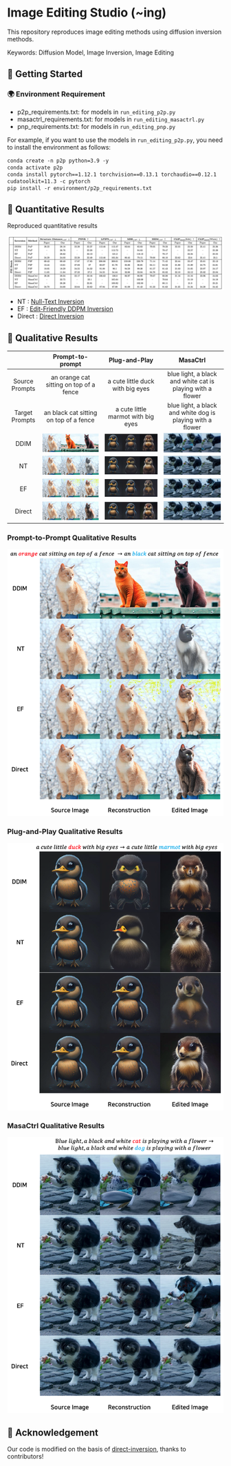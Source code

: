 # Image Editing Studio (~ing)


This repository reproduces image editing methods using diffusion inversion methods.

Keywords: Diffusion Model, Image Inversion, Image Editing

## 🚀 Getting Started
<span id="getting-started"></span>

### 🌍 Environment Requirement
<span id="environment-requirement"></span>

- p2p_requirements.txt: for models in `run_editing_p2p.py`
- masactrl_requirements.txt: for models in `run_editing_masactrl.py`
- pnp_requirements.txt: for models in `run_editing_pnp.py`

For example, if you want to use the models in `run_editing_p2p.py`, you need to install the environment as follows:

```shell
conda create -n p2p python=3.9 -y
conda activate p2p
conda install pytorch==1.12.1 torchvision==0.13.1 torchaudio==0.12.1 cudatoolkit=11.3 -c pytorch
pip install -r environment/p2p_requirements.txt
```

## 🥇 Quantitative Results

<span id="quantitative-results"></span>

Reproduced quantitative results

![quatitative](scripts/quantitative.png)

- NT : [Null-Text Inversion](https://arxiv.org/abs/2211.09794)
- EF : [Edit-Friendly DDPM Inversion](https://arxiv.org/abs/2304.06140)
- Direct : [Direct Inversion](https://arxiv.org/abs/2310.01506)

## 🌟 Qualitative Results

<span id="qualitative-results"></span>

| | Prompt-to-prompt | Plug-and-Play | MasaCtrl
| :-----: | :----: | :----: | :----: |
| Source Prompts | an orange cat sitting on top of a fence | a cute little duck with big eyes | blue light, a black and white cat is playing with a flower |
| Target Prompts | an black cat sitting on top of a fence | a cute little marmot with big eyes | blue light, a black and white dog is playing with a flower  |
| DDIM | ![qualitative_p2p](scripts/DDIM_p2p.png) |  ![qualitative_pnp](scripts/DDIM_pnp.png) | ![qualitative_masactrl](scripts/DDIM_masactrl.png) |
| NT | ![qualitative_p2p](scripts/NT_p2p.png) |  ![qualitative_pnp](scripts/NT_pnp.png) | ![qualitative_masactrl](scripts/NT_masactrl.png) |
| EF | ![qualitative_p2p](scripts/EF_p2p.png) |  ![qualitative_pnp](scripts/EF_pnp.png) | ![qualitative_masactrl](scripts/EF_masactrl.png) |
| Direct | ![qualitative_p2p](scripts/Direct_p2p.png) |  ![qualitative_pnp](scripts/Direct_pnp.png) | ![qualitative_masactrl](scripts/Direct_masactrl.png) |

### Prompt-to-Prompt Qualitative Results

![qualitative_p2p](scripts/qualitative_p2p.png)

### Plug-and-Play Qualitative Results

![qualitative_pnp](scripts/qualitative_pnp.png)

### MasaCtrl Qualitative Results
![qualitative_masactrl](scripts/qualitative_masactrl.png)

## 💖 Acknowledgement
<span id="acknowledgement"></span>

Our code is modified on the basis of [direct-inversion](https://github.com/cure-lab/PnPInversion), thanks to contributors!
